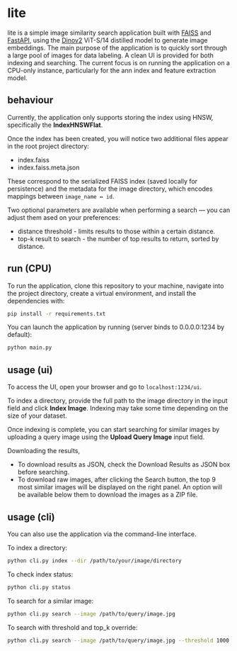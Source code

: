 # lite

lite is a simple image similarity search application built with [FAISS](https://github.com/facebookresearch/faiss) and [FastAPI](https://github.com/fastapi/fastapi), using the [Dinov2](https://github.com/facebookresearch/dinov2) ViT-S/14 distilled model to generate image embeddings. The main purpose of the application is to quickly sort through a large pool of images for data labeling. A clean UI is provided for both indexing and searching. The current focus is on running the application on a CPU-only instance, particularly for the ann index and feature extraction model.

## behaviour

Currently, the application only supports storing the index using HNSW, specifically the **IndexHNSWFlat**.

Once the index has been created, you will notice two additional files appear in the root project directory:

- index.faiss
- index.faiss.meta.json

These correspond to the serialized FAISS index (saved locally for persistence) and the metadata for the image directory, which encodes mappings between `image_name ↔ id`.

Two optional parameters are available when performing a search — you can adjust them ased on your preferences:

- distance threshold - limits results to those within a certain distance.
- top-k result to search -  the number of top results to return, sorted by distance.

## run (CPU)

To run the application, clone this repository to your machine, navigate into the project directory, create a virtual environment, and install the dependencies with:

```bash
pip install -r requirements.txt
```

You can launch the application by running (server binds to 0.0.0.0:1234 by default):

```bash
python main.py
```

## usage (ui)

To access the UI, open your browser and go to `localhost:1234/ui`.

To index a directory, provide the full path to the image directory in the input field and click **Index Image**. Indexing may take some time depending on the size of your dataset.

Once indexing is complete, you can start searching for similar images by uploading a query image using the **Upload Query Image** input field.

Downloading the results,

- To download results as JSON, check the Download Results as JSON box before searching.
- To download raw images, after clicking the Search button, the top 9 most similar images will be displayed on the right panel. An option will be available below them to download the images as a ZIP file.

## usage (cli)

You can also use the application via the command-line interface.

To index a directory:

```bash
python cli.py index --dir /path/to/your/image/directory
```

To check index status:

```bash
python cli.py status
```

To search for a similar image:

```bash
python cli.py search --image /path/to/query/image.jpg
```

To search with threshold and top_k override:

```bash
python cli.py search --image /path/to/query/image.jpg --threshold 1000 --top_k 100
```
